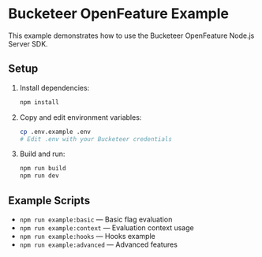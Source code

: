 # Bucketeer OpenFeature Example

This example demonstrates how to use the Bucketeer OpenFeature Node.js Server SDK.

## Setup

1. Install dependencies:
   ```bash
   npm install
   ```
2. Copy and edit environment variables:
   ```bash
   cp .env.example .env
   # Edit .env with your Bucketeer credentials
   ```
3. Build and run:
   ```bash
   npm run build
   npm run dev
   ```

## Example Scripts

- `npm run example:basic` — Basic flag evaluation
- `npm run example:context` — Evaluation context usage
- `npm run example:hooks` — Hooks example
- `npm run example:advanced` — Advanced features
